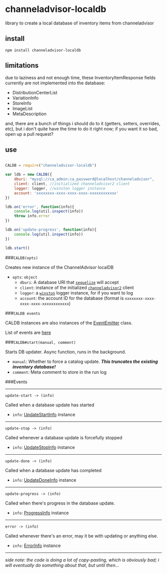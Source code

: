 channeladvisor-localdb
===

library to create a local database of inventory items from channeladvisor

install
---

`npm install channeladvisor-localdb`

limitations
---

due to laziness and not enough time, these InventoryItemResponse fields currently
are not implemented into the database:

* DistributionCenterList
* VariationInfo
* StoreInfo
* ImageList
* MetaDescription

and, there are a bunch of things i should do to it (getters, setters, overrides, etc), but i don't quite have the time to do it right now; if you want it so bad, open up a pull request?

use
---

```javascript

CALDB = require("channeladvisor-localdb")

var ldb = new CALDB({
    dburi: "mysql://ca_admin:ca_password@localhost/channeladvisor",
    client: client, //initialized channeladvisor2 client
    logger: logger, //winston logger instance
    account: 'xxxxxxxx-xxxx-xxxx-xxxx-xxxxxxxxxxxx'
})

ldb.on('error', function(info){
    console.log(util.inspect(info))
    throw info.error
})

ldb.on('update-progress', function(info){
    console.log(util.inspect(info))
})

ldb.start()

```

###`CALDB(opts)`

Creates new instance of the ChannelAdvisor localDB

* `opts`: `object`
    * `dburi`: A database URI that [`sequelize`](https://github.com/sequelize/sequelize) will accept
    * `client`: instance of the initialized [`channeladvisor2`](https://github.com/SEAPUNK/channeladvisor2) client
    * `logger`: a [`winston`](https://github.com/winstonjs/winston) logger instance, for if you want to log
    * `account`: the account ID for the database (format is `xxxxxxxx-xxxx-xxxx-xxxx-xxxxxxxxxxxx`)

###`CALDB events`

CALDB instances are also instances of the [EventEmitter](https://nodejs.org/api/events.html#events_class_events_eventemitter) class.

List of events are [here](#events)

###`CALDB#start(manual, comment)`

Starts DB updater. Async function, runs in the background.

* `manual`: Whether to force a catalog update. ***This truncates the existing inventory database!***
* `comment`: Meta comment to store in the run log

<a name="events"></a>
###Events

---

`update-start -> (info)`

Called when a database update has started

* `info`: [UpdateStartInfo](docs/info-objects.md#update-start) instance

---

`update-stop -> (info)`

Called whenever a database update is forcefully stopped

* `info`: [UpdateStopInfo](docs/info-objects.md#update-stop) instance

---

`update-done -> (info)`

Called when a database update has completed

* `info`: [UpdateDoneInfo](docs/info-objects.md#update-done) instance

---

`update-progress -> (info)`

Called when there's progress in the database update.

* `info`: [ProgressInfo](docs/info-objects.md#progress) instance

---

`error -> (info)`

Called whenever there's an error, may it be with updating or anything else.

* `info`: [ErrorInfo](docs/info-objects.md#error) instance

---


*side note: the code is doing a lot of copy-pasting, which is obviously bad;
i will eventually do something about that, but until then...*
